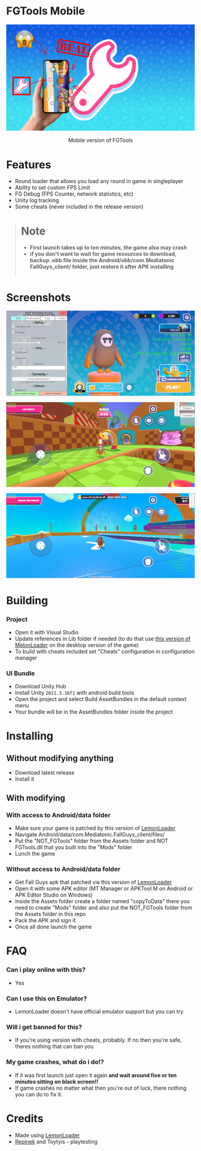 # FGTools Mobile

![Logo](Assets/GitHubImages/FGToolsMSplash.png)

<p align="center">Mobile version of FGTools</p>

# Features
- Round loader that allows you load any round in game in singleplayer
- Ability to set custom FPS Limit
- FG Debug (FPS Counter, network statistics, etc)
- Unity log tracking
- Some cheats (never included in the release version)

> # Note
>
> - <b>First launch takes up to ten minutes, the game also may crash</b>
> - <b>if you don't want to wait for game resources to download, backup .obb file inside the Android/obb/com.Mediatonic FallGuys_client/ folder, just restore it after APK installing</b>
<br><br>

# Screenshots

![Screenshot](Assets/GitHubImages/S1.png)

![Screenshot](Assets/GitHubImages/S2.png)

![Screenshot](Assets/GitHubImages/S3.png)

# Building

### Project
- Open it with Visual Studio
- Update references in Lib folder if needed (to do that use [this version of MelonLoader](https://github.com/LavaGang/MelonLoader/releases/tag/v0.5.7) on the desktop version of the game)
- To build with cheats included set "Cheats" configuration in configuration manager

### UI Bundle
- Download Unity Hub
- Install Unity ``2021.3.16f1`` with android build tools 
- Open the project and select Build AssetBundles in the default context menu
- Your bundle will be in the AssetBundles folder inside the project

# Installing
## Without modifying anything 
- Download latest release
- Install it 

## With modifying 
### With access to Android/data folder
- Make sure your game is patched by this version of [LemonLoader](https://github.com/LemonLoader/MelonLoader_057/releases/tag/0.2.0.1) 
- Navigate Android/data/com.Mediatonic.FallGuys_client/files/
- Put the "NOT_FGTools" folder from the Assets folder and NOT FGTools.dll that you built into the "Mods" folder 
- Lunch the game

### Without access to Android/data folder
- Get Fall Guys apk that patched via this version of [LemonLoader](https://github.com/LemonLoader/MelonLoader_057/releases/tag/0.2.0.1) 
- Open it with some APK editor (MT Manager or APKTool M on Android or APK Editor Studio on Windows)
- Inside the Assets folder create a folder named "copyToData" there you need to create "Mods" folder and also put the NOT_FGTools folder from the Assets folder in this repo 
- Pack the APK and sign it
- Once all done launch the game

# FAQ
### Can i play online with this?
- Yes
### Can I use this on Emulator?
- LemonLoader doesn't have official emulator support but you can try
### Will i get banned for this?
- If you're using version with cheats, probably. If no then you're safe, theres nothing that can ban you
### My game crashes, what do i do!?
- If it was first launch just open it again <b>and wait around five or ten minutes sitting on black screen!!</b>
- If game crashes no matter what then you're out of luck, there nothing you can do to fix it.

# Credits
- Made using [LemonLoader](https://github.com/LemonLoader/MelonLoader_057)
- [Repinek](https://github.com/repinek) and Toytyis - playtesting